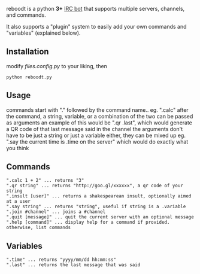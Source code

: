 reboodt is a python **3+** [IRC bot](http://en.wikipedia.org/wiki/IRC_bot) that supports multiple servers, channels, and commands.

It also supports a "plugin" system to easily add your own commands and "variables" (explained below).

Installation
-----------
modify *files.config.py* to your liking, then

    python reboodt.py
	
Usage
-----------
commands start with "." followed by the command name.. eg. ".calc"
after the command, a string, variable, or a combination of the two can be passed as arguments
an example of this would be ".qr .last", which would generate a QR code of that last message said in the channel
the arguments don't have to be just a string or just a variable either, they can be mixed up
eg. ".say the current time is .time on the server" which would do exactly what you think

Commands
-----------
    ".calc 1 + 2" ... returns "3"
    ".qr string" ... returns "http://goo.gl/xxxxxx", a qr code of your string
    ".insult [user]" ... returns a shakespearean insult, optionally aimed at a user
    ".say string" ... returns "string", useful if string is a .variable
    ".join #channel" ... joins a #channel
    ".quit [message]" ... quit the current server with an optional message
    ".help [command]" ... display help for a command if provided. otherwise, list commands

Variables
-----------
    ".time" ... returns "yyyy/mm/dd hh:mm:ss"
    ".last" ... returns the last message that was said